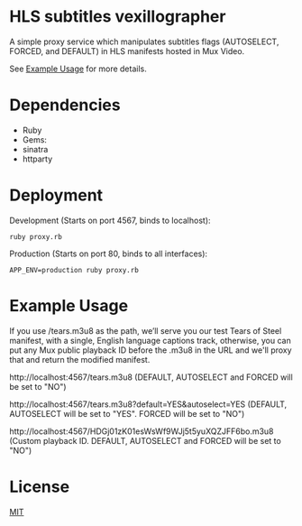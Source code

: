 # HLS subtitles vexillographer

A simple proxy service which manipulates subtitles flags (AUTOSELECT, FORCED, and DEFAULT) in HLS manifests hosted in Mux Video.

See [Example Usage](#example-usage) for more details.

# Dependencies
* Ruby
* Gems: 
 * sinatra
 * httparty

# Deployment

Development (Starts on port 4567, binds to localhost):

```
ruby proxy.rb
```

Production (Starts on port 80, binds to all interfaces):
```
APP_ENV=production ruby proxy.rb
```

# Example Usage

If you use /tears.m3u8 as the path, we’ll serve you our test Tears of Steel manifest, with a single, English language captions track, otherwise, you can put any Mux public playback ID before the .m3u8 in the URL and we'll proxy that and return the modified manifest.

http://localhost:4567/tears.m3u8 (DEFAULT, AUTOSELECT and FORCED will be set to "NO")

http://localhost:4567/tears.m3u8?default=YES&autoselect=YES (DEFAULT, AUTOSELECT will be set to "YES". FORCED will be set to "NO")

http://localhost:4567/HDGj01zK01esWsWf9WJj5t5yuXQZJFF6bo.m3u8 (Custom playback ID. DEFAULT, AUTOSELECT and FORCED will be set to "NO")

# License

[MIT](LICENSE)
